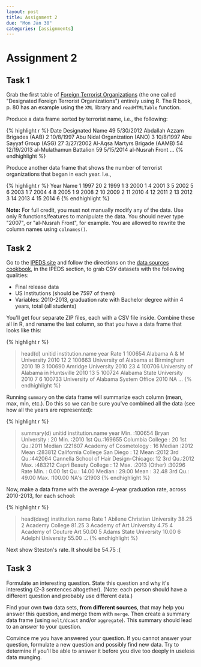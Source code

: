 ```yaml
---
layout: post
title: Assignment 2
due: "Mon Jan 30"
categories: [assignments]
---
```


# Assignment 2

## Task 1

Grab the first table of [Foreign Terrorist Organizations](http://www.state.gov/j/ct/rls/other/des/123085.htm) (the one called "Designated Foreign Terrorist Organizations") entirely using R. The R book, p. 80 has an example using the `XML` library and `readHTMLTable` function.

Produce a data frame sorted by terrorist name, i.e., the following:

{% highlight r %}
  Date Designated                           Name
49       5/30/2012  Abdallah Azzam Brigades (AAB)
2        10/8/1997   Abu Nidal Organization (ANO)
3        10/8/1997         Abu Sayyaf Group (ASG)
27       3/27/2002 Al-Aqsa Martyrs Brigade (AAMB)
54      12/19/2013        al-Mulathamun Battalion
59       5/15/2014                al-Nusrah Front
...
{% endhighlight %}

Produce another data frame that shows the number of terrorist organizations that began in each year. I.e.,

{% highlight r %}
   Year Name
1  1997   20
2  1999    1
3  2000    1
4  2001    3
5  2002    5
6  2003    1
7  2004    4
8  2005    1
9  2008    2
10 2009    2
11 2010    4
12 2011    2
13 2012    3
14 2013    4
15 2014    6
{% endhighlight %}

**Note:** For full credit, you must not manually modify any of the data. Use only R functions/features to manipulate the data. You should never type "2007", or "al-Nusrah Front", for example. You are allowed to rewrite the column names using `colnames()`.

## Task 2

Go to the [IPEDS site](http://nces.ed.gov/ipeds/datacenter/Default.aspx) and follow the directions on the [data sources cookbook](/cookbook/data-sources.html), in the IPEDS section, to grab CSV datasets with the following qualities:

- Final release data
- US Institutions (should be 7597 of them)
- Variables: 2010-2013, graduation rate with Bachelor degree within 4 years, total (all students)

You'll get four separate ZIP files, each with a CSV file inside. Combine these all in R, and rename the last column, so that you have a data frame that looks like this:

{% highlight r %}
> head(d)
  unitid                    institution.name year Rate
1 100654            Alabama A & M University 2010   12
2 100663 University of Alabama at Birmingham 2010   19
3 100690                  Amridge University 2010   23
4 100706 University of Alabama in Huntsville 2010   13
5 100724            Alabama State University 2010    7
6 100733 University of Alabama System Office 2010   NA
...
{% endhighlight %}

Running `summary` on the data frame will summarize each column (mean, max, min, etc.). Do this so we can be sure you've combined all the data (see how all the years are represented):

{% highlight r %}
> summary(d)
     unitid                                     institution.name      year
 Min.   :100654   Bryan University                      :   20   Min.   :2010
 1st Qu.:169655   Columbia College                      :   20   1st Qu.:2011
 Median :221607   Academy of Cosmetology                :   16   Median :2012
 Mean   :283812   California College San Diego          :   12   Mean   :2012
 3rd Qu.:442064   Cannella School of Hair Design-Chicago:   12   3rd Qu.:2012
 Max.   :483212   Capri Beauty College                  :   12   Max.   :2013
                  (Other)                               :30296
      Rate
 Min.   :  0.00
 1st Qu.: 14.00
 Median : 29.00
 Mean   : 32.48
 3rd Qu.: 49.00
 Max.   :100.00
 NA's   :21903
{% endhighlight %}

Now, make a data frame with the average 4-year graduation rate, across 2010-2013, for each school:

{% highlight r %}
> head(davg)
              institution.name  Rate
1 Abilene Christian University 38.25
2              Academy College 81.25
3    Academy of Art University  4.75
4       Academy of Couture Art 50.00
5       Adams State University 10.00
6           Adelphi University 55.00
...
{% endhighlight %}

Next show Steston's rate. It should be 54.75 :(

## Task 3

Formulate an interesting question. State this question and why it's interesting (2-3 sentences altogether). (Note: each person should have a different question and probably use different data.)

Find your own **two** data sets, **from different sources**, that may help you answer this question, and merge them with `merge`. Then create a summary data frame (using `melt/dcast` and/or `aggregate`). This summary should lead to an answer to your question.

Convince me you have answered your question. If you cannot answer your question, formulate a new question and possibly find new data. Try to determine if you'll be able to answer it before you dive too deeply in useless data munging.
